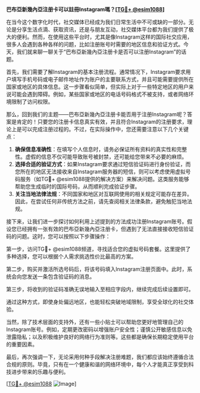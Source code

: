 **巴布亞新幾內亞注册卡可以註冊Instagram嗎？[[TG💪+ @esim1088](https://t.me/s/esim1088)]**

在当今这个数字化时代，社交媒体已经成为我们日常生活中不可或缺的一部分。无论是分享生活点滴、获取资讯，还是与朋友互动，社交媒体平台都为我们提供了极大的便利。然而，在使用这些平台时，尤其是像Instagram这样的国际社交应用，很多人会遇到各种各样的问题，比如注册账号时需要的地区信息和验证方式。今天，我们就来聊一聊关于“巴布亞新幾內亞注册卡是否可以注册Instagram”的话题。

首先，我们需要了解Instagram的基本注册流程。通常情况下，Instagram要求用户填写手机号码或电子邮件地址作为账户的主要联系方式，并且可能需要提供所在国家或地区的具体信息。这一步骤看似简单，但实际上对于一些特定地区的用户来说可能会遇到障碍。例如，某些国家或地区的电话号码格式不被支持，或者网络环境限制了访问权限。

那么，回到我们的主题——巴布亞新幾內亞注册卡能否用于注册Instagram呢？答案是肯定的！只要您的注册卡信息真实有效，并且符合Instagram的注册要求，理论上是可以完成注册过程的。不过，在实际操作中，您还需要注意以下几个关键点：

1. **确保信息准确性**：在填写个人信息时，请务必保证所有资料的真实性和完整性。虚假的信息不仅可能导致账号被封禁，还可能给您带来不必要的麻烦。
2. **选择合适的验证方式**：如果Instagram要求通过短信验证码进行身份验证，而您所在的地区无法接收来自Instagram服务器的短信，则可以考虑使用虚拟号码服务（如TG💪+ @esim1088提供的解决方案）来解决问题。这类服务能够帮助您生成临时的国际号码，从而顺利完成验证步骤。
3. **关注当地法律法规**：不同国家和地区对互联网使用的相关规定可能存在差异。因此，在尝试任何非传统方法之前，请先查阅相关法律条款，避免触犯当地法规。

接下来，让我们进一步探讨如何利用上述提到的方法成功注册Instagram账号。假设您已经拥有一张有效的巴布亞新幾內亞注册卡，但遇到了无法直接接收短信验证码的问题。这时，您可以按照以下步骤操作：

第一步，访问TG💪+ @esim1088频道，寻找适合您的虚拟号码套餐。这里提供了多种选择，您可以根据个人需求挑选性价比最高的方案。

第二步，购买并激活所选号码后，将该号码填入Instagram注册页面中。此时，系统会向您发送一条包含验证码的消息。

第三步，将收到的验证码准确无误地输入至相应字段内，继续完成后续设置即可。

通过这种方式，即使身处偏远地区，也能轻松突破地域限制，享受全球化的社交体验。

当然，除了技术层面的支持外，还有一些小贴士可以帮助您更好地管理自己的Instagram账号。例如，定期更改密码以增强账户安全性；谨慎公开敏感信息以免泄露隐私；以及积极维护良好的网络行为准则等。这些都是确保长期稳定使用平台的重要因素。

最后，再次强调一下，无论采用何种手段解决注册难题，我们都应该始终遵循合法合规的原则。毕竟，只有在一个健康和谐的网络环境中，每个人才能真正享受到科技进步带来的乐趣与便利。

[[TG💪+ @esim1088](https://t.me/s/esim1088) ![Image](https://i.postimg.cc/4NQfJmqS/Snipaste-2025-05-13-00-14-12.png)]
